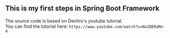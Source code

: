 ## This is my first steps in Spring Boot Framework

The source code is based on Devtiro's youtube tutorial. <br>
You can find the tutorial here: ```https://www.youtube.com/watch?v=Nv2DERaMx-4```